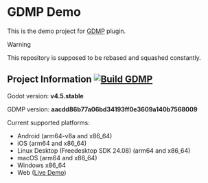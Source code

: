 # GDMP Demo
This is the demo project for [GDMP](https://github.com/j20001970/GDMP) plugin.

> [!WARNING]
> This repository is supposed to be rebased and squashed constantly.

## Project Information [![Build GDMP](https://github.com/j20001970/GDMP-demo/actions/workflows/build.yml/badge.svg)](https://github.com/j20001970/GDMP-demo/actions/workflows/build.yml)
Godot version: **v4.5.stable**

GDMP version: **aacdd86b77a06bd34193ff0e3609a140b7568009**

Current supported platforms:

- Android (arm64-v8a and x86_64)
- iOS (arm64 and x86_64)
- Linux Desktop (Freedesktop SDK 24.08) (arm64 and x86_64)
- macOS (arm64 and x86_64)
- Windows x86_64
- Web ([Live Demo](https://j20001970.github.io/GDMP-demo))
